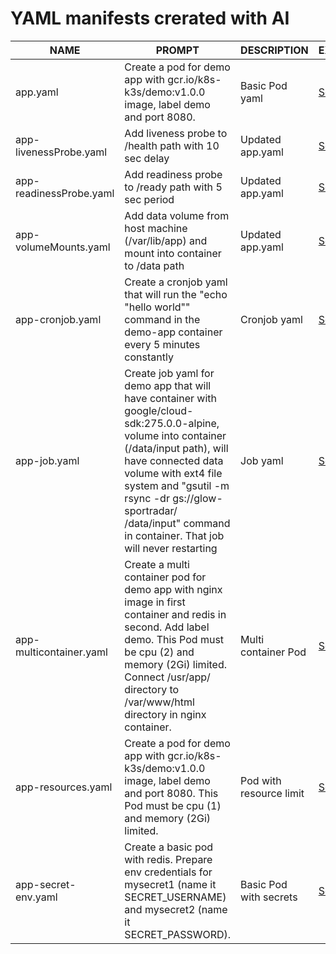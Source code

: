 # YAML manifests crerated with AI 




| NAME                    | PROMPT      | DESCRIPTION | EXAMPLE |
| ----------------------- | ----------- | ----------- | ------- |
| app.yaml                | Create a pod for demo app with gcr.io/k8s-k3s/demo:v1.0.0 image, label demo and port 8080. | Basic Pod yaml | [See yaml](https://github.com/artur-titov/ai-yaml/blob/main/yaml/app.yaml) |
| app-livenessProbe.yaml  | Add liveness probe to /health path with 10 sec delay | Updated app.yaml | [See yaml](https://github.com/artur-titov/ai-yaml/blob/main/yaml/app-livenessProbe.yaml) |
| app-readinessProbe.yaml | Add readiness probe to /ready path with 5 sec period | Updated app.yaml | [See yaml](https://github.com/artur-titov/ai-yaml/blob/main/yaml/app-readinessProbe.yaml) |
| app-volumeMounts.yaml   | Add data volume from host machine (/var/lib/app) and mount into container to /data path | Updated app.yaml | [See yaml](https://github.com/artur-titov/ai-yaml/blob/main/yaml/app-volumeMounts.yaml) |
| app-cronjob.yaml        | Create a cronjob yaml that will run the "echo "hello world"" command in the demo-app container every 5 minutes constantly | Cronjob yaml | [See yaml](https://github.com/artur-titov/ai-yaml/blob/main/yaml/app-cronjob.yaml) |
| app-job.yaml            | Create job yaml for demo app that will have container with google/cloud-sdk:275.0.0-alpine, volume into container (/data/input path), will have connected data volume with ext4 file system and "gsutil -m rsync -dr gs://glow-sportradar/ /data/input" command in container. That job will never restarting | Job yaml | [See yaml](https://github.com/artur-titov/ai-yaml/blob/main/yaml/app-job.yaml) |
| app-multicontainer.yaml | Create a multi container pod for demo app with nginx image in first container and redis in second. Add label demo. This Pod must be cpu (2) and memory (2Gi) limited. Connect /usr/app/ directory to /var/www/html directory in nginx container. | Multi container Pod | [See yaml](https://github.com/artur-titov/ai-yaml/blob/main/yaml/app-multicontainer.yaml) |
| app-resources.yaml      | Create a pod for demo app with gcr.io/k8s-k3s/demo:v1.0.0 image, label demo and port 8080. This Pod must be cpu (1) and memory (2Gi) limited. | Pod with resource limit | [See yaml](https://github.com/artur-titov/ai-yaml/blob/main/yaml/app-resources.yaml) |
| app-secret-env.yaml     | Create a basic pod with redis. Prepare env credentials for mysecret1 (name it SECRET_USERNAME) and mysecret2 (name it SECRET_PASSWORD). | Basic Pod with secrets | [See yaml](https://github.com/artur-titov/ai-yaml/blob/main/yaml/app-secret-env.yaml)|